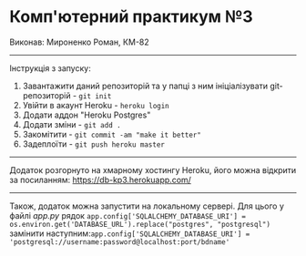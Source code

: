 # Комп'ютерний практикум №3

Виконав: Мироненко Роман, КМ-82
    
____
 
 Інструкція з запуску: 
   1) Завантажити даний репозиторій та у папці з ним ініціалізувати git-репозиторій - `git init`
   2) Увійти в акаунт Heroku - `heroku login`
   3) Додати аддон "Heroku Postgres"
   4) Додати зміни - `git add .`
   5) Закомітити - `git commit -am "make it better"`
   6) Задеплоїти - `git push heroku master`

----

Додаток розгорнуто на хмарному хостингу Heroku, його можна відкрити за посиланням: https://db-kp3.herokuapp.com/

---- 

Також, додаток можна запустити на локальному сервері. 
Для цього у файлі *app.py* рядок `app.config['SQLALCHEMY_DATABASE_URI'] = os.environ.get('DATABASE_URL').replace("postgres", "postgresql")` 
замінити наступним:`app.config['SQLALCHEMY_DATABASE_URI'] = 'postgresql://username:password@localhost:port/bdname'`

